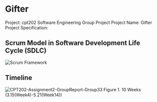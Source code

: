 # Gifter
Project: cpt202 Software Engineering Group Project
Project Name: Gifter
Project Specification:


## Scrum Model in Software Development Life Cycle (SDLC)
![Scrum Framework](https://github.com/YuezhenQin/Gifter/assets/37969376/a647cfb9-d412-4278-89b1-679a38606bcc)


 ## Timeline
![CPT202-Assignment2-GroupReport-Group33](https://github.com/YuezhenQin/Gifter/assets/37969376/edf8baee-c16f-40ce-bae1-4e7401d7a960)
Figure 1. 10 Weeks (3.15(Week4)-5.21(Week14))
